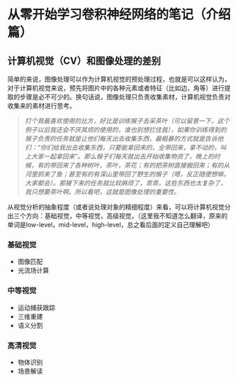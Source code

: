 # 从零开始学习卷积神经网络的笔记（介绍篇）
## 计算机视觉（CV）和图像处理的差别
简单的来说，图像处理可以作为计算机视觉的预处理过程，也就是可以这样认为，对于计算机视觉来说，预先将图片中的各种元素或者特征（比如边，角等）进行提取的步骤是必不可少的。换句话说，图像处理只负责收集素材，计算机视觉负责对收集来的素材进行思考。
> *打个我最喜欢使用的比方，好比是训练猴子去采茶叶（可以留意一下，这个例子以后我还会不厌其烦的使用的，谁也别想拦住我），如果你训练得到的猴子负责的任务就是让他们每天出去收集东西，最粗暴的方式就是告诉他们：“你们给我出去收集东西，只要能拿回来的，全带回来，拿不动的，叫上大家一起拿回来”。那么猴子们每天就出去开始收集物资了，晚上的时候，有的带回来了各种树叶，茶叶，茶花；有的把茶树直接搬回来；有的从河里抓来了鱼；甚至有的有深山里带回了野生的猴子（嗯，反正随便想嘛，大家都会）。那接下来的任务就比较麻烦了，乖乖，这些东西也太复杂了，我只想要茶叶啊。所以看吧，这就是图像处理的重要性。*

从视觉分析的抽象程度（或者说处理对象的精细程度）来看，可以将计算机视觉分出三个方向：基础视觉，中等视觉，高级视觉，（这里我不知道怎么翻译，原来的单词是low-level，mid-level，high-level，总之看后面的定义自己理解吧）
### 基础视觉
+ 图像匹配
+ 光流场计算
### 中等视觉
+ 运动捕获跟踪
+ 三维重建
+ 语义分割
### 高清视觉
+ 物体识别
+ 场景解读

